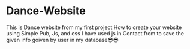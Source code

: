 # Dance-Website
This is Dance website from my first project
How to create your website using Simple Pub, Js, and css
I have used js in Contact from  to save the given info goiven by user in my database😎😎

